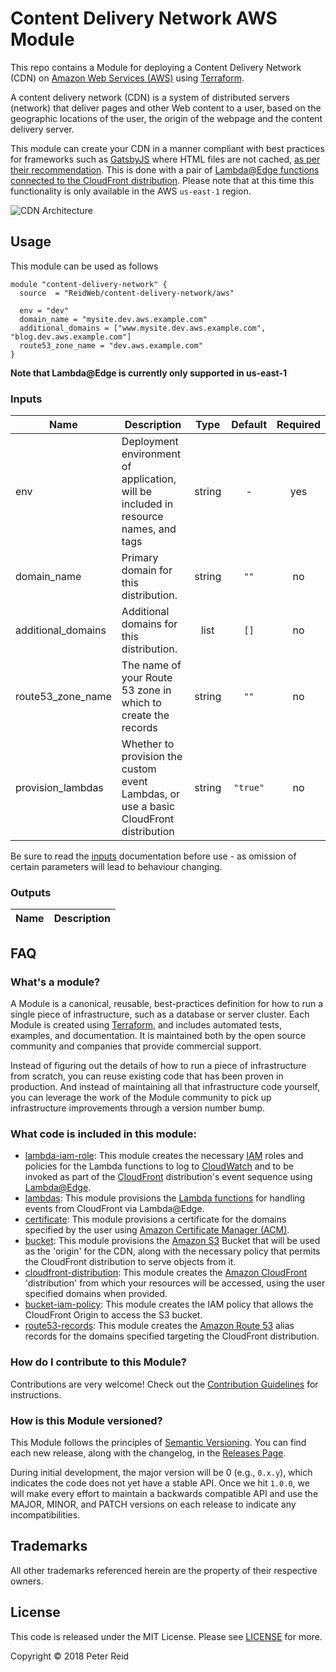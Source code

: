 # Content Delivery Network AWS Module

This repo contains a Module for deploying a Content Delivery Network (CDN) on [Amazon Web Services (AWS)](https://aws.amazon.com/) using [Terraform](https://www.terraform.io/).

A content delivery network (CDN) is a system of distributed servers (network) that deliver pages and other Web content to a user, based on the geographic locations of the user, the origin of the webpage and the content delivery server.

This module can create your CDN in a manner compliant with best practices for frameworks such as [GatsbyJS](https://www.gatsbyjs.org/) where HTML files are not cached, [as per their recommendation](https://github.com/gatsbyjs/gatsby/blob/master/docs/docs/caching.md). This is done with a pair of [Lambda@Edge functions connected to the CloudFront distribution](https://docs.aws.amazon.com/AmazonCloudFront/latest/DeveloperGuide/lambda-event-structure.html). Please note that at this time this functionality is only available in the AWS `us-east-1` region.

![CDN Architecture](https://github.com/ReidWeb/terraform-aws-content-delivery-network/blob/master/_docs/arch.png?raw=true)

## Usage

This module can be used as follows

```hcl
module "content-delivery-network" {
  source  = "ReidWeb/content-delivery-network/aws"

  env = "dev"
  domain_name = "mysite.dev.aws.example.com"
  additional_domains = ["www.mysite.dev.aws.example.com", "blog.dev.aws.example.com"]
  route53_zone_name = "dev.aws.example.com"
}
```

**Note that Lambda@Edge is currently only supported in us-east-1**

### Inputs

| Name | Description | Type | Default | Required |
|------|-------------|:----:|:-------:|:--------:|
|env | Deployment environment of application, will be included in resource names, and tags | string | - | yes |
|domain_name | Primary domain for this distribution. | string | `""` | no |
|additional_domains | Additional domains for this distribution. | list | `[]` | no |
|route53_zone_name | The name of your Route 53 zone in which to create the records | string |`""` | no |
|provision_lambdas |  Whether to provision the custom event Lambdas, or use a basic CloudFront distribution | string | `"true"` | no |

Be sure to read the [inputs](https://registry.terraform.io/modules/ReidWeb/content-delivery-network/aws?tab=inputs) documentation before use - as omission of certain parameters will lead to behaviour changing.

### Outputs

| Name | Description |
|------|-------------|

## FAQ

### What's a module?

A Module is a canonical, reusable, best-practices definition for how to run a single piece of infrastructure, such 
as a database or server cluster. Each Module is created using [Terraform](https://www.terraform.io/), and
includes automated tests, examples, and documentation. It is maintained both by the open source community and 
companies that provide commercial support. 

Instead of figuring out the details of how to run a piece of infrastructure from scratch, you can reuse 
existing code that has been proven in production. And instead of maintaining all that infrastructure code yourself, 
you can leverage the work of the Module community to pick up infrastructure improvements through
a version number bump.

### What code is included in this module:

* [lambda-iam-role](https://github.com/ReidWeb/terraform-aws-content-delivery-network/tree/master/modules/lambda-iam-policies): This module creates the necessary [IAM](https://aws.amazon.com/iam/) roles and policies for the Lambda functions to log to [CloudWatch](https://aws.amazon.com/cloudwatch/) and to be invoked as part of the [CloudFront](https://aws.amazon.com/cloudfront/) distribution's event sequence using [Lambda@Edge](https://docs.aws.amazon.com/AmazonCloudFront/latest/DeveloperGuide/lambda-event-structure.html).
* [lambdas](https://github.com/ReidWeb/terraform-aws-content-delivery-network/tree/master/modules/lambdas): This module provisions the [Lambda functions](https://aws.amazon.com/lambda/) for handling events from CloudFront via Lambda@Edge.
* [certificate](https://github.com/ReidWeb/terraform-aws-content-delivery-network/tree/master/modules/certificate): This module provisions a certificate for the domains specified by the user using [Amazon Certificate Manager (ACM)](https://aws.amazon.com/certificate-manager/).
* [bucket](https://github.com/ReidWeb/terraform-aws-content-delivery-network/tree/master/modules/bucket): This module provisions the [Amazon S3](https://aws.amazon.com/s3/) Bucket that will be used as the 'origin' for the CDN, along with the necessary policy that permits the CloudFront distribution to serve objects from it.
* [cloudfront-distribution](https://github.com/ReidWeb/terraform-aws-content-delivery-network/tree/master/modules/cloudfront-distribution): This module creates the [Amazon CloudFront](https://aws.amazon.com/cloudfront/) 'distribution' from which your resources will be accessed, using the user specified domains when provided.
* [bucket-iam-policy](https://github.com/ReidWeb/terraform-aws-content-delivery-network/tree/master/modules/bucket-iam-policy): This module creates the IAM policy that allows the CloudFront Origin to access the S3 bucket.
* [route53-records](https://github.com/ReidWeb/terraform-aws-content-delivery-network/tree/master/modules/route53-records): This module creates the [Amazon Route 53](https://aws.amazon.com/route53/) alias records for the domains specified targeting the CloudFront distribution.

### How do I contribute to this Module?

Contributions are very welcome! Check out the [Contribution Guidelines](https://github.com/ReidWeb/terraform-aws-content-delivery-network/tree/master/CONTRIBUTING.md) for instructions.

### How is this Module versioned?

This Module follows the principles of [Semantic Versioning](http://semver.org/). You can find each new release, 
along with the changelog, in the [Releases Page](../../releases). 

During initial development, the major version will be 0 (e.g., `0.x.y`), which indicates the code does not yet have a 
stable API. Once we hit `1.0.0`, we will make every effort to maintain a backwards compatible API and use the MAJOR, 
MINOR, and PATCH versions on each release to indicate any incompatibilities. 

## Trademarks

All other trademarks referenced herein are the property of their respective owners.

## License

This code is released under the MIT License. Please see [LICENSE](https://github.com/ReidWeb/terraform-aws-content-delivery-network/tree/master/LICENSE) for more.

Copyright &copy; 2018 Peter Reid